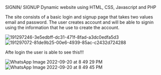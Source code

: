 SIGNIN/ SIGNUP Dynamic website using HTML, CSS, Javascript and PHP

The site consists of a basic login and signup page that takes two values email and password. The user creates account and will be able to signin using the information that he use to create the account.

![191297246-3e5edbff-dc31-471f-8fad-a3dc0edfa5d3](https://user-images.githubusercontent.com/114008527/191301730-4e64a80d-e5d0-4745-9959-b72169ed1cc1.png)
![191297072-81de9b25-00e6-4939-85ac-c2432d724288](https://user-images.githubusercontent.com/114008527/191301745-dbaed327-6dca-432b-98e4-388b07109c25.png)


Afte login the user is able to see this!!!

![WhatsApp Image 2022-09-20 at 8 49 29 PM](https://user-images.githubusercontent.com/114008527/191301556-7c4f6a99-6fa9-4379-bb83-0acb266c5053.jpeg)
![WhatsApp Image 2022-09-20 at 8 49 45 PM](https://user-images.githubusercontent.com/114008527/191301560-9bad36cd-624b-482e-8abc-214220b26a01.jpeg)
